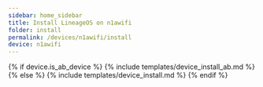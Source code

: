 ```yaml
---
sidebar: home_sidebar
title: Install LineageOS on n1awifi
folder: install
permalink: /devices/n1awifi/install
device: n1awifi
---
```

{% if device.is_ab_device %}
{% include templates/device_install_ab.md %}
{% else %}
{% include templates/device_install.md %}
{% endif %}
